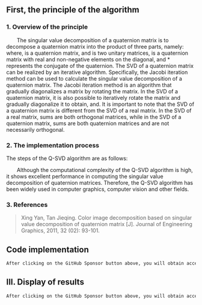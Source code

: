 ##  First, the principle of the algorithm 

###  1. Overview of the principle 

  The singular value decomposition of a quaternion matrix is to decompose a quaternion matrix into the product of three parts, namely: where, is a quaternion matrix, and is two unitary matrices, is a quaternion matrix with real and non-negative elements on the diagonal, and * represents the conjugate of the quaternion. The SVD of a quaternion matrix can be realized by an iterative algorithm. Specifically, the Jacobi iteration method can be used to calculate the singular value decomposition of a quaternion matrix. The Jacobi iteration method is an algorithm that gradually diagonalizes a matrix by rotating the matrix. In the SVD of a quaternion matrix, it is also possible to iteratively rotate the matrix and gradually diagonalize it to obtain, and. It is important to note that the SVD of a quaternion matrix is different from the SVD of a real matrix. In the SVD of a real matrix, sums are both orthogonal matrices, while in the SVD of a quaternion matrix, sums are both quaternion matrices and are not necessarily orthogonal. 

###  2. The implementation process 

The steps of the Q-SVD algorithm are as follows: 

  Although the computational complexity of the Q-SVD algorithm is high, it shows excellent performance in computing the singular value decomposition of quaternion matrices. Therefore, the Q-SVD algorithm has been widely used in computer graphics, computer vision and other fields. 

###  3. References 

>  Xing Yan, Tan Jieqing. Color image decomposition based on singular value decomposition of quaternion matrix [J]. Journal of Engineering Graphics, 2011, 32 (02): 93-101. 

##  Code implementation 

 ```python  
After clicking on the GitHub Sponsor button above, you will obtain access permissions to my private code repository ( https://github.com/slowlon/my_code_bar ) to view this blog code. By searching the code number of this blog, you can find the code you need, code number is: 2024020309574590686
 ```  
##  III. Display of results 

 ```python  
After clicking on the GitHub Sponsor button above, you will obtain access permissions to my private code repository ( https://github.com/slowlon/my_code_bar ) to view this blog code. By searching the code number of this blog, you can find the code you need, code number is: 2024020309574590686
 ```  
